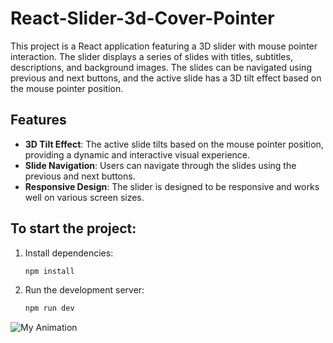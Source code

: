 # React-Slider-3d-Cover-Pointer

This project is a React application featuring a 3D slider with mouse pointer interaction. The slider displays a series of slides with titles, subtitles, descriptions, and background images. The slides can be navigated using previous and next buttons, and the active slide has a 3D tilt effect based on the mouse pointer position.

## Features

- **3D Tilt Effect**: The active slide tilts based on the mouse pointer position, providing a dynamic and interactive visual experience.
- **Slide Navigation**: Users can navigate through the slides using the previous and next buttons.
- **Responsive Design**: The slider is designed to be responsive and works well on various screen sizes.

## To start the project:

1. Install dependencies:
   ```sh
   npm install

2. Run the development server:
    ```sh
   npm run dev

![My Animation](./public/slider_demo.gif)
